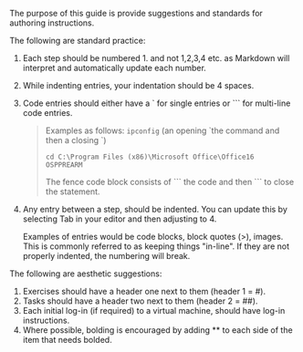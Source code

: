 The purpose of this guide is provide suggestions and standards for authoring instructions. 

The following are standard practice:

1. Each step should be numbered 1. and not 1,2,3,4 etc. as Markdown will interpret and automatically update each number. 
1. While indenting entries, your indentation should be 4 spaces.  
1. Code entries should either have a \` for single entries or \`\`\` for multi-line code entries. 

    >Examples as follows:
    > `ipconfig` (an opening \`the command and then a closing \`)
    > 
    > ```
    > cd C:\Program Files (x86)\Microsoft Office\Office16
    > OSPPREARM
    > ```
    > The fence code block consists of \``` the code and then \``` to close the statement. 
  
1. Any entry between a step, should be indented.  You can update this by selecting Tab in your editor and then adjusting to 4.  

    Examples of entries would be code blocks, block quotes (>), images.  This is commonly referred to as keeping things "in-line".  If they are not properly indented, the numbering will break. 
    
The following are aesthetic suggestions:

1. Exercises should have a header one next to them (header 1 = #). 
1. Tasks should have a header two next to them (header 2 = ##). 
1. Each initial log-in (if required) to a virtual machine, should have log-in instructions. 
1. Where possible, bolding is encouraged by adding ** to each side of the item that needs bolded. 
 
